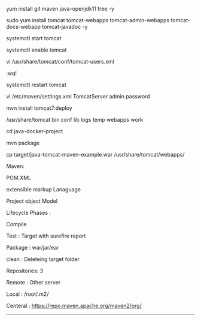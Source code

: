 yum install git maven java-openjdk11 tree -y

sudo yum install tomcat tomcat-webapps tomcat-admin-webapps tomcat-docs-webapp tomcat-javadoc -y

systemctl start tomcat

systemctl enable tomcat

vi /usr/share/tomcat/conf/tomcat-users.xml

<role rolename="tomcat"/>
<role rolename="admin-script"/>
<role rolename="manager-script"/>
<role rolename="manager-gui"/>
<role rolename="manager-jmx"/>
<role rolename="manager-status"/>
<role rolename="manager"/>
<role rolename="admin"/>
<user password="password" roles="tomcat" username="admin"/>
<user password="password" roles="manager-gui" username="admin"/>
<user password="password" roles="admin,admin-script,manager-gui,manager-script,manager-jmx,manager-status" username="admin"/>

:wq!

systemctl restart tomcat

 vi /etc/maven/settings.xml
       <server>
      <id>TomcatServer</id>
      <username>admin</username>
      <password>password</password>
    </server>

mvn install tomcat7:deploy

/usr/share/tomcat
bin  conf  lib  logs  temp  webapps  work

cd java-docker-project

mvn package

cp target/java-tomcat-maven-example.war /usr/share/tomcat/webapps/


Maven:

POM.XML   

extensible markup Lanaguage

Project object Model 

Lifecycle Phases :

Compile

Test : Target with surefire report

Package : war/jar/ear


clean : Deleteing target folder

Repositories: 3 

Remote : Other server

Local : /root/.m2/

Centeral : https://repo.maven.apache.org/maven2/org/

--------------------------------------
